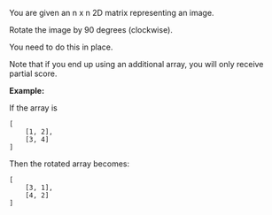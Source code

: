 <div class="markdown-content" id="problem-content">
<p>You are given an n x n 2D matrix representing an image.</p>
<p>Rotate the image by 90 degrees (clockwise).</p>
<p>You need to do this in place.</p>
<p>Note that if you end up using an additional array, you will only receive partial score.</p>
<p><strong>Example:</strong></p>
<p>If the array is</p>
<div class="highlighter-rouge"><pre class="highlight"><code>[
    [1, 2],
    [3, 4]
]
</code></pre>
</div>
<p>Then the rotated array becomes:</p>
<div class="highlighter-rouge"><pre class="highlight"><code>[
    [3, 1],
    [4, 2]
]
</code></pre>
</div>

</div>